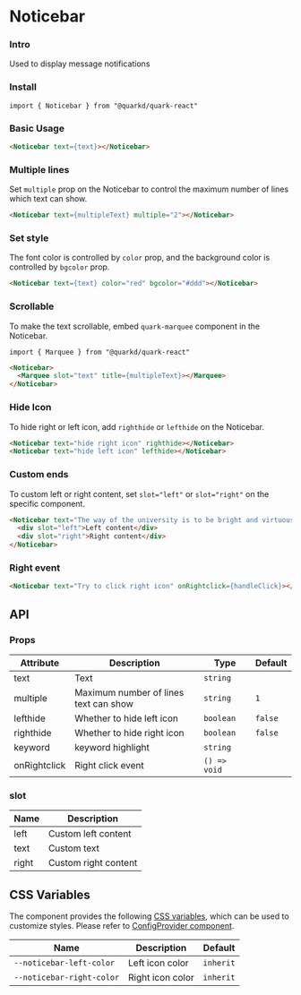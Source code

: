 # Noticebar

### Intro

Used to display message notifications

### Install

```tsx
import { Noticebar } from "@quarkd/quark-react"
```

### Basic Usage
```html
<Noticebar text={text}></Noticebar>
```

### Multiple lines

Set `multiple` prop on the Noticebar to control the maximum number of lines which text can show.

```html
<Noticebar text={multipleText} multiple="2"></Noticebar>
```

### Set style

The font color is controlled by `color` prop, and the background color is controlled by `bgcolor` prop.

```html
<Noticebar text={text} color="red" bgcolor="#ddd"></Noticebar>
```

### Scrollable

To make the text scrollable, embed `quark-marquee` component in the Noticebar.

```tsx
import { Marquee } from "@quarkd/quark-react"
```
```html
<Noticebar>
  <Marquee slot="text" title={multipleText}></Marquee>
</Noticebar>
```

### Hide Icon

To hide right or left icon, add `righthide` or `lefthide` on the Noticebar.

```html
<Noticebar text="hide right icon" righthide></Noticebar>
<Noticebar text="hide left icon" lefthide></Noticebar>
```

### Custom ends

To custom left or right content, set `slot="left"` or `slot="right"` on the specific component.

```html
<Noticebar text="The way of the university is to be bright and virtuous.">
  <div slot="left">Left content</div>
  <div slot="right">Right content</div>
</Noticebar>
```

### Right event
```html
<Noticebar text="Try to click right icon" onRightclick={handleClick}></Noticebar>
```


## API

### Props

| Attribute         | Description                             | Type  | Default           |
|--------------|----------------------------------|--------|------------------|
| text        | Text | `string`                     |
| multiple        | Maximum number of lines  text can show | `string`                  | `1`
| lefthide      | Whether to hide left icon           | `boolean`|`false`|
| righthide      | Whether to hide right icon | `boolean `                |`false`|
| keyword      | keyword highlight | `string`                 | |
| onRightclick     | Right click event                   |  `() => void `|       |

### slot

| Name         | Description                             |
|--------------|----------------------------------|
| left     | Custom left content              |
| text    | Custom text                 |
| right    | Custom right content              |

## CSS Variables

The component provides the following [CSS variables](https://developer.mozilla.org/zh-CN/docs/Web/CSS/Using_CSS_custom_properties), which can be used to customize styles. Please refer to [ConfigProvider component](#/zh-CN/guide/theme).

| Name                     | Description                                  | Default          |
| ------------------------ | -----------------------------------  | --------------- |
| `--noticebar-left-color` | Left icon color                           |   `inherit` |
| `--noticebar-right-color` | Right icon color                           |      `inherit` |